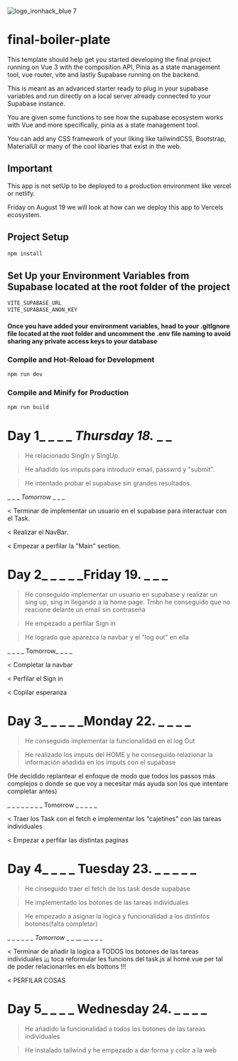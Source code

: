 ![logo_ironhack_blue 7](https://user-images.githubusercontent.com/23629340/40541063-a07a0a8a-601a-11e8-91b5-2f13e4e6b441.png)

# final-boiler-plate

This template should help get you started developing the final project running on Vue 3 with the composition API, Pinia as a state management tool, vue router, vite and lastly Supabase running on the backend.

This is meant as an advanced starter ready to plug in your supabase variables and run directly on a local server already connected to your Supabase instance. 

You are given some functions to see how the supabase ecosystem works with Vue and more specifically, pinia as a state management tool.

You can add any CSS framework of your liking like tailwindCSS, Bootstrap, MaterialUI or many of the cool libaries that exist in the web. 

## Important
This app is not setUp to be deployed to a production environment like vercel or netlify. 

Friday on August 19 we will look at how can we deploy this app to Vercels ecosystem.


## Project Setup

```sh
npm install
```

## Set Up your Environment Variables from Supabase located at the root folder of the project

```sh
VITE_SUPABASE_URL
VITE_SUPABASE_ANON_KEY 
```
#### Once you have added your environment variables, head to your .gitIgnore file located at the root folder and uncomment the .env file naming to avoid sharing any private access keys to your database

### Compile and Hot-Reload for Development

```sh
npm run dev
```

### Compile and Minify for Production

```sh
npm run build
```

# Day 1_ _ _ _ _Thursday 18._ _ _ 

> He relacionado SingIn y SingUp.

> He añadido los imputs para introducir email, passwrd y "submit".

> He intentado probar el supabase sin grandes resultados.

_ _ _ _Tomorrow_ _ _ _

< Terminar de implementar un usuario en el supabase para interactuar con el Task.

< Realizar el NavBar.

< Empezar a perfilar la "Main" section.


# Day 2_ _ _ _ _Friday 19. _ _ _ 

> He conseguido implementar un usuario en supabase y realizar un sing up, sing in llegando a la home page. Tmbn he conseguido que no reacione delante un email sin contraseña

> He empezado a perfilar Sign in

> He logrado que aparezca la navbar y el "log out" en ella

_ _ _ _ Tomorrow_ _ _ _

< Completar la navbar

< Perfilar el Sign in

< Copilar esperanza

# Day 3_ _ _ _ _Monday 22. _ _ _ _

>He conseguido implementar la funcionalidad en el log Out

>He realizado los imputs del HOME y he conseguido relazionar la información añadida en los imputs con el supabase

(He decidido replantear el enfoque de modo que todos los passos más complejos o donde se que voy a necesitar más ayuda son los que intentare completar antes)

_ _ _ _ _ _ _ _ Tomorrow _ _ _ _  _

< Traer los Task con el fetch e implementar los "cajetines" con las tareas individuales

< Empezar a perfilar las distintas paginas

# Day 4_ _ _ _ Tuesday 23. _ _ _ _ _ 

> He cinseguido traer el fetch de los task desde supabase

> He implementado los botones de las tareas individuales

> He empezado a asignar la logica y funcionalidad a los distintos botones(falta completar)

_ _ _ _ _ _ _Tomorrow_ _ _ __ __ _ _ _ 

< Terminar de añadir la logica a TODOS los botones de las tareas individuales   ¡¡¡ toca reformular les funcions del task.js al home.vue per tal de poder relacionarrles en els bottons !!!

< PERFILAR COSAS


# Day 5_ _ _ _ Wednesday 24. _ _ _  _ 

> He añadido la funcionalidad a todos los botones de las tareas individuales

> He instalado tailwind y he empezado a dar forma y color a la web
